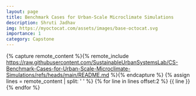 ```yaml
---
layout: page
title: Benchmark Cases for Urban-Scale Microclimate Simulations
description: Shruti Jadhav
img: https://myoctocat.com/assets/images/base-octocat.svg
importance: 1
category: Capstone
---
```


{% capture remote_content %}{% remote_include https://raw.githubusercontent.com/SustainableUrbanSystemsLab/CS-Benchmark-Cases-for-Urban-Scale-Microclimate-Simulations/refs/heads/main/README.md %}{% endcapture %}
{% assign lines = remote_content | split: '
' %}
{% for line in lines offset:2 %}
{{ line }}
{% endfor %}